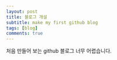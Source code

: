 ```yaml
---
layout: post
title: 블로그 개설
subtitle: make my first github blog
tags: [blog]
comments: true
---
```


처음 만들어 보는 github 블로그 
너무 어렵습니다.
